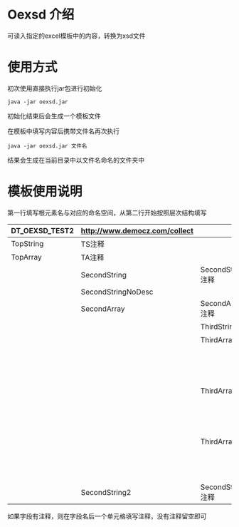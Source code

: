 # Oexsd 介绍
可读入指定的excel模板中的内容，转换为xsd文件
# 使用方式
初次使用直接执行jar包进行初始化
```shell
java -jar oexsd.jar
```
初始化结束后会生成一个模板文件

在模板中填写内容后携带文件名再次执行
```shell
java -jar oexsd.jar 文件名
```
结果会生成在当前目录中以文件名命名的文件夹中
# 模板使用说明
第一行填写根元素名与对应的命名空间，从第二行开始按照层次结构填写

| DT_OEXSD_TEST2 | http://www.democz.com/collect |                   |                 |        |
| -------------- | ----------------------------- | ----------------- | --------------- | ------ |
| TopString      | TS注释                        |                   |                 |        |
| TopArray       | TA注释                        |                   |                 |        |
|                | SecondString                  | SecondString注释  |                 |        |
|                | SecondStringNoDesc            |                   |                 |        |
|                | SecondArray                   | SecondArray注释   |                 |        |
|                |                               | ThirdString       | ThS注释         |        |
|                |                               | ThirdArray        | ThA注释         |        |
|                |                               |                   | FourthString    | FS注释 |
|                |                               | ThirdArray2       | ThirdArray2注释 |        |
|                |                               |                   | FourthString    | FS注释 |
|                |                               | ThirdArray3       | 注释            |        |
|                |                               |                   | FourthString    | FS注释 |
|                | SecondString2                 | SecondString2注释 |                 |        |     |
如果字段有注释，则在字段名后一个单元格填写注释，没有注释留空即可